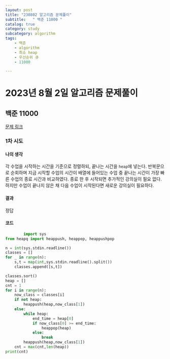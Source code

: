 ```yaml
---
layout: post
title: "230802 알고리즘 문제풀이"
subtitle:   " 백준 11000 "
catalog: true
category: study
subcategory: algorithm
tags:
    - 백준
    - algorithm
    - 최소 heap
    - 우선순위 큐
    - 11000

---
```


# 2023년 8월 2일 알고리즘 문제풀이

## 백준 11000

[문제 링크](https://www.acmicpc.net/problem/11000)

### 1차 시도

#### 나의 생각

각 수업을 시작하는 시간을 기준으로 정렬하되, 끝나는 시간을 `heap`에 넣는다. 반복문으로 순회하며 지금 시작할 수업의 시간이 배열에 들어있는 수업 중 끝나는 시간이 가장 빠른 수업의 종료 시간과 비교하였다. 종료 한 후 시작되면 추가적인 강의실이 필요 없다. 하지만 수업이 끝나지 않은 채 다음 수업이 시작된다면 새로운 강의실이 필요하다.

#### 결과

정답

#### 코드

```python
		import sys
from heapq import heappush, heappop, heappushpop

n = int(sys.stdin.readline())
classes = []
for _ in range(n):
    s,t = map(int,sys.stdin.readline().split())
    classes.append([s,t])

classes.sort()
heap = []
cnt = 1
for i in range(n):
    now_class = classes[i]
    if not heap:
        heappush(heap,now_class[1])
    else:  
        while heap:
            end_time = heap[0]
            if now_class[0] >= end_time:
                heappop(heap)
            else:
                break
        heappush(heap,now_class[1])
    cnt = max(cnt,len(heap))
print(cnt)
```

